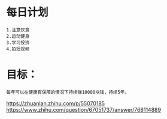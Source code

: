 # 每日计划
    1.注意饮食
    2.运动健身
    3.学习投资
    4.拍短视频
# 目标：
    每年可以在健康有保障的情况下持续赚10000块钱，持续5年。

https://zhuanlan.zhihu.com/p/55070185
    https://www.zhihu.com/question/67051737/answer/768114889
